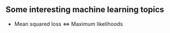 ## Some interesting machine learning topics
 - Mean squared loss $\Leftrightarrow$ Maximum likelihoods